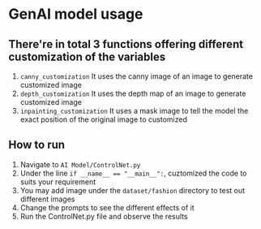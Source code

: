 # GenAI model usage

## There're in total 3 functions offering different customization of the variables
1. ```canny_customization``` It uses the canny image of an image to generate customized image
2. ```depth_customization``` It uses the depth map of an image to generate customized image
3. ```inpainting_customization``` It uses a mask image to tell the model the exact position of the original image to customized


## How to run
1. Navigate to ```AI Model/ControlNet.py``` 
2. Under the line ```if __name__ == "__main__":```, cuztomized the code to suits your requirement
3. You may add image under the ```dataset/fashion``` directory to test out different images
4. Change the prompts to see the different effects of it
5. Run the ControlNet.py file and observe the results

